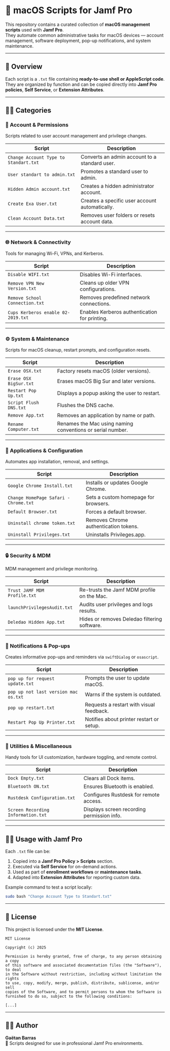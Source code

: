 # 🚀 macOS Scripts for Jamf Pro

This repository contains a curated collection of **macOS management scripts** used with **Jamf Pro**.  
They automate common administrative tasks for macOS devices — account management, software deployment, pop-up notifications, and system maintenance.

---

## 🧩 Overview

Each script is a `.txt` file containing **ready-to-use shell or AppleScript code**.  
They are organized by function and can be copied directly into **Jamf Pro policies**, **Self Service**, or **Extension Attributes**.

---

## 🧑‍💻 Categories

### 👥 Account & Permissions
Scripts related to user account management and privilege changes.

| Script | Description |
|--------|--------------|
| `Change Account Type to Standart.txt` | Converts an admin account to a standard user. |
| `User standart to admin.txt` | Promotes a standard user to admin. |
| `Hidden Admin account.txt` | Creates a hidden administrator account. |
| `Create Exa User.txt` | Creates a specific user account automatically. |
| `Clean Account Data.txt` | Removes user folders or resets account data. |

---

### 🌐 Network & Connectivity
Tools for managing Wi-Fi, VPNs, and Kerberos.

| Script | Description |
|--------|--------------|
| `Disable WIFI.txt` | Disables Wi-Fi interfaces. |
| `Remove VPN New Version.txt` | Cleans up older VPN configurations. |
| `Remove School Connection.txt` | Removes predefined network connections. |
| `Cups Kerberos enable 02-2019.txt` | Enables Kerberos authentication for printing. |

---

### ⚙️ System & Maintenance
Scripts for macOS cleanup, restart prompts, and configuration resets.

| Script | Description |
|--------|--------------|
| `Erase OSX.txt` | Factory resets macOS (older versions). |
| `Erase OSX BigSur.txt` | Erases macOS Big Sur and later versions. |
| `Restart Pop Up.txt` | Displays a popup asking the user to restart. |
| `Script Flush DNS.txt` | Flushes the DNS cache. |
| `Remove App.txt` | Removes an application by name or path. |
| `Rename Computer.txt` | Renames the Mac using naming conventions or serial number. |

---

### 🧭 Applications & Configuration
Automates app installation, removal, and settings.

| Script | Description |
|--------|--------------|
| `Google Chrome Install.txt` | Installs or updates Google Chrome. |
| `Change HomePage Safari - Chrome.txt` | Sets a custom homepage for browsers. |
| `Default Browser.txt` | Forces a default browser. |
| `Uninstall chrome token.txt` | Removes Chrome authentication tokens. |
| `Uninstall Privileges.txt` | Uninstalls Privileges.app. |

---

### 🔒 Security & MDM
MDM management and privilege monitoring.

| Script | Description |
|--------|--------------|
| `Trust JAMF MDM Profile.txt` | Re-trusts the Jamf MDM profile on the Mac. |
| `launchPrivilegesAudit.txt` | Audits user privileges and logs results. |
| `Deledao Hidden App.txt` | Hides or removes Deledao filtering software. |

---

### 💬 Notifications & Pop-ups
Creates informative pop-ups and reminders via `swiftDialog` or `osascript`.

| Script | Description |
|--------|--------------|
| `pop up for request update.txt` | Prompts the user to update macOS. |
| `pop up not last version mac os.txt` | Warns if the system is outdated. |
| `pop up restart.txt` | Requests a restart with visual feedback. |
| `Restart Pop Up Printer.txt` | Notifies about printer restart or setup. |

---

### 🧰 Utilities & Miscellaneous
Handy tools for UI customization, hardware toggling, and remote control.

| Script | Description |
|--------|--------------|
| `Dock Empty.txt` | Clears all Dock items. |
| `Bluetooth ON.txt` | Ensures Bluetooth is enabled. |
| `Rustdesk Configuration.txt` | Configures Rustdesk for remote access. |
| `Screen Recording Information.txt` | Displays screen recording permission info. |

---

## 🧑‍💼 Usage with Jamf Pro

Each `.txt` file can be:

1. Copied into a **Jamf Pro Policy > Scripts** section.
2. Executed via **Self Service** for on-demand actions.
3. Used as part of **enrollment workflows** or **maintenance tasks**.
4. Adapted into **Extension Attributes** for reporting custom data.

Example command to test a script locally:
```bash
sudo bash "Change Account Type to Standart.txt"
```

---

## 🧾 License

This project is licensed under the **MIT License**.

```
MIT License

Copyright (c) 2025

Permission is hereby granted, free of charge, to any person obtaining a copy
of this software and associated documentation files (the "Software"), to deal
in the Software without restriction, including without limitation the rights
to use, copy, modify, merge, publish, distribute, sublicense, and/or sell
copies of the Software, and to permit persons to whom the Software is
furnished to do so, subject to the following conditions:

[...]
```

---

## 👨‍💻 Author

**Gaëtan Barras**  
💼 Scripts designed for use in professional Jamf Pro environments.
